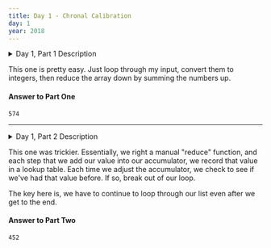 ```yaml
---
title: Day 1 - Chronal Calibration
day: 1
year: 2018
---
```


<details>
    <summary>Day 1, Part 1 Description</summary>
    <h2>--- Day 1: Chronal Calibration ---</h2>
    <p>"We've detected some temporal anomalies," one of Santa's Elves at the <span title="It's about as big on the inside as you expected.">Temporal Anomaly Research and Detection Instrument Station</span> tells you. She sounded pretty worried when she called you down here. "At 500-year intervals into the past, someone has been changing Santa's history!"</p>
    <p>"The good news is that the changes won't propagate to our time stream for another 25 days, and we have a device" - she attaches something to your wrist - "that will let you fix the changes with no such propagation delay. It's configured to send you 500 years further into the past every few days; that was the best we could do on such short notice."</p>
    <p>"The bad news is that we are detecting roughly <em>fifty</em> anomalies throughout time; the device will indicate fixed anomalies with <em class="star">stars</em>. The other bad news is that we only have one device and you're the best person for the job! Good lu--" She taps a button on the device and you suddenly feel like you're falling. To save Christmas, you need to get all <em class="star">fifty stars</em> by December 25th.</p>
    <p>Collect stars by solving puzzles.  Two puzzles will be made available on each day in the advent calendar; the second puzzle is unlocked when you complete the first.  Each puzzle grants <em class="star">one star</em>. Good luck!</p>
    <p>After feeling like you've been falling for a few minutes, you look at the device's tiny screen. "Error: Device must be calibrated before first use. Frequency drift detected. Cannot maintain destination lock." Below the message, the device shows a sequence of changes in frequency (your puzzle input). A value like <code>+6</code> means the current frequency increases by <code>6</code>; a value like <code>-3</code> means the current frequency decreases by <code>3</code>.</p>
    <p>For example, if the device displays frequency changes of <code>+1, -2, +3, +1</code>, then starting from a frequency of zero, the following changes would occur:</p>
    <ul>
    <li>Current frequency <code>&nbsp;0</code>, change of <code>+1</code>; resulting frequency <code>&nbsp;1</code>.</li>
    <li>Current frequency <code>&nbsp;1</code>, change of <code>-2</code>; resulting frequency <code>-1</code>.</li>
    <li>Current frequency <code>-1</code>, change of <code>+3</code>; resulting frequency <code>&nbsp;2</code>.</li>
    <li>Current frequency <code>&nbsp;2</code>, change of <code>+1</code>; resulting frequency <code>&nbsp;3</code>.</li>
    </ul>
    <p>In this example, the resulting frequency is <code>3</code>.</p>
    <p>Here are other example situations:</p>
    <ul>
    <li><code>+1, +1, +1</code> results in <code>&nbsp;3</code></li>
    <li><code>+1, +1, -2</code> results in <code>&nbsp;0</code></li>
    <li><code>-1, -2, -3</code> results in <code>-6</code></li>
    </ul>
    <p>Starting with a frequency of zero, <em>what is the resulting frequency</em> after all of the changes in frequency have been applied?</p>
</details>

This one is pretty easy. Just loop through my input, convert them to integers, then
reduce the array down by summing the numbers up.

#### Answer to Part One

`574`

-------------------

<details>
    <summary>Day 1, Part 2 Description</summary>
    <h2 id="part2">--- Part Two ---</h2><p>You notice that the device repeats the same frequency change list over and over. To calibrate the device, you need to find the first frequency it reaches <em>twice</em>.</p>
    <p>For example, using the same list of changes above, the device would loop as follows:</p>
    <ul>
    <li>Current frequency <code>&nbsp;0</code>, change of <code>+1</code>; resulting frequency <code>&nbsp;1</code>.</li>
    <li>Current frequency <code>&nbsp;1</code>, change of <code>-2</code>; resulting frequency <code>-1</code>.</li>
    <li>Current frequency <code>-1</code>, change of <code>+3</code>; resulting frequency <code>&nbsp;2</code>.</li>
    <li>Current frequency <code>&nbsp;2</code>, change of <code>+1</code>; resulting frequency <code>&nbsp;3</code>.</li>
    <li>(At this point, the device continues from the start of the list.)</li>
    <li>Current frequency <code>&nbsp;3</code>, change of <code>+1</code>; resulting frequency <code>&nbsp;4</code>.</li>
    <li>Current frequency <code>&nbsp;4</code>, change of <code>-2</code>; resulting frequency <code>&nbsp;2</code>, which has already been seen.</li>
    </ul>
    <p>In this example, the first frequency reached twice is <code>2</code>. Note that your device might need to repeat its list of frequency changes many times before a duplicate frequency is found, and that duplicates might be found while in the middle of processing the list.</p>
    <p>Here are other examples:</p>
    <ul>
    <li><code>+1, -1</code> first reaches <code>0</code> twice.</li>
    <li><code>+3, +3, +4, -2, -4</code> first reaches <code>10</code> twice.</li>
    <li><code>-6, +3, +8, +5, -6</code> first reaches <code>5</code> twice.</li>
    <li><code>+7, +7, -2, -7, -4</code> first reaches <code>14</code> twice.</li>
    </ul>
    <p><em>What is the first frequency your device reaches twice?</em></p>
</details>

This one was trickier. Essentially, we right a manual "reduce" function, and
each step that we add our value into our accumulator, we record that value
in a lookup table. Each time we adjust the accumulator, we check to see
if we've had that value before. If so, break out of our loop.

The key here is, we have to continue to loop through our list even after
we get to the end.

#### Answer to Part Two

`452`
